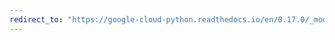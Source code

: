 ```yaml
---
redirect_to: "https://google-cloud-python.readthedocs.io/en/0.17.0/_modules/gcloud/bigquery/_helpers.html"
---
```

